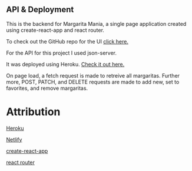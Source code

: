 ## API & Deployment

This is the backend for Margarita Mania, a single page application created using create-react-app and react router.

To check out the GitHub repo for the UI [click here.](https://github.com/mariareedstrom/margarita-ui)

For the API for this project I used json-server.

It was deployed using Heroku.
[Check it out here.](https://margarita-mania.herokuapp.com/margaritas)

On page load, a fetch request is made to retreive all margaritas. Further more, POST, PATCH, and DELETE requests are made to add new, set to favorites, and remove margaritas.

# Attribution

[Heroku](https://heroku.com/)

[Netlify](https://netlify.com/)

[create-react-app](https://create-react-app.dev/)

[react router](https://reactrouter.com/)
